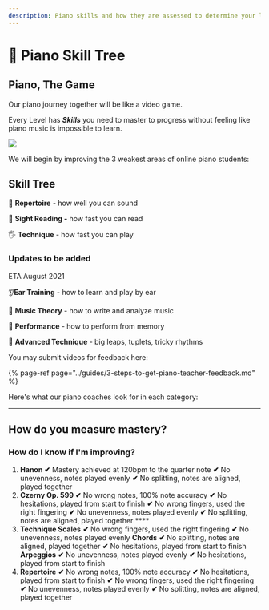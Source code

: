 ```yaml
---
description: Piano skills and how they are assessed to determine your level.
---
```


# 🌲 Piano Skill Tree

## **Piano, The Game**

Our piano journey together will be like a video game.  
  
Every Level has _**Skills**_ you need to master to progress without feeling like piano music is impossible to learn.

![](https://i.gyazo.com/59cec282a1b17ea17a7793f8c7f832d1.png)

  
We will begin by improving the 3 weakest areas of online piano students:

## **Skill Tree**

🎹 **Repertoire** - how well you can sound 

🎼 **Sight Reading -** how fast you can read 

🖐 **Technique** - how fast you can play 

### 

### Updates to be added 

ETA August 2021

👂**Ear Training** - how to learn and play by ear 

🎵 **Music Theory** - how to write and analyze music 

💖 **Performance** - how to perform from memory 

🙌 **Advanced Technique** - big leaps, tuplets, tricky rhythms





You may submit videos for feedback here:

{% page-ref page="../guides/3-steps-to-get-piano-teacher-feedback.md" %}

  
Here's what our piano coaches look for in each category:  
  
****

## **How do you measure mastery?** 

### **How do I know if I'm improving?** 

1. **Hanon  ✔** Mastery achieved at 120bpm to the quarter note **✔** No unevenness, notes played evenly **✔** No splitting, notes are aligned, played together  
2. **Czerny Op. 599  ✔** No wrong notes, 100% note accuracy **✔** No hesitations, played from start to finish  **✔** No wrong fingers, used the right fingering  **✔** No unevenness, notes played evenly **✔** No splitting, notes are aligned, played together  ****
3. **Technique  Scales**  **✔** No wrong fingers, used the right fingering **✔** No unevenness, notes played evenly  **Chords**  **✔** No splitting, notes are aligned, played together **✔** No hesitations, played from start to finish   **Arpeggios**  **✔** No unevenness, notes played evenly **✔** No hesitations, played from start to finish    
4. **Repertoire**  **✔** No wrong notes, 100% note accuracy **✔** No hesitations, played from start to finish  **✔** No wrong fingers, used the right fingering  **✔** No unevenness, notes played evenly **✔** No splitting, notes are aligned, played together

